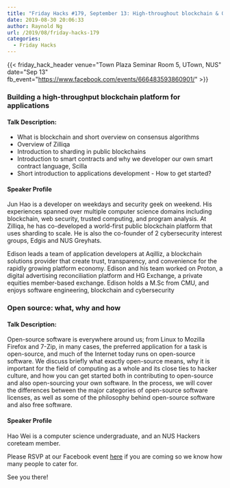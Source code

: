 ```yaml
---
title: "Friday Hacks #179, September 13: High-throughout blockchain & Open Source"
date: 2019-08-30 20:06:33
author: Raynold Ng
url: /2019/08/friday-hacks-179
categories:
  - Friday Hacks
---
```


{{< friday_hack_header
    venue="Town Plaza Seminar Room 5, UTown, NUS"
    date="Sep 13"
    fb_event="https://www.facebook.com/events/666483593860901/" >}}


### Building a high-throughput blockchain platform for applications

#### Talk Description:

- What is blockchain and short overview on consensus algorithms
- Overview of Zilliqa
- Introduction to sharding in public blockchains
- Introduction to smart contracts and why we developer our own smart contract language, Scilla
- Short introduction to applications development - How to get started?

#### Speaker Profile

Jun Hao is a developer on weekdays and security geek on weekend. His experiences spanned over multiple computer science domains including blockchain, web security, trusted computing, and program analysis. At Zilliqa, he has co-developed a world-first public blockchain platform that uses sharding to scale. He is also the co-founder of 2 cybersecurity interest groups, Edgis and NUS Greyhats.

Edison leads a team of application developers at Aqilliz, a blockchain solutions provider that create trust, transparency, and convenience for the rapidly growing platform economy. Edison and his team worked on Proton, a digital advertising reconciliation platform and HG Exchange, a private equities member-based exchange. Edison holds a M.Sc from CMU, and enjoys software engineering, blockchain and cybersecurity

### Open source: what, why and how

#### Talk Description:

Open-source software is everywhere around us; from Linux to Mozilla Firefox and 7-Zip, in many cases, the preferred application for a task is open-source, and much of the Internet today runs on open-source software. We discuss briefly what exactly open-source means, why it is important for the field of computing as a whole and its close ties to hacker culture, and how you can get started both in contributing to open-source and also open-sourcing your own software. In the process, we will cover the differences between the major categories of open-source software licenses, as well as some of the philosophy behind open-source software and also free software.

#### Speaker Profile

Hao Wei is a computer science undergraduate, and an NUS Hackers coreteam member.

Please RSVP at our Facebook event [here](https://www.facebook.com/events/666483593860901/) if you are coming so we know how many people to cater for.

See you there!
